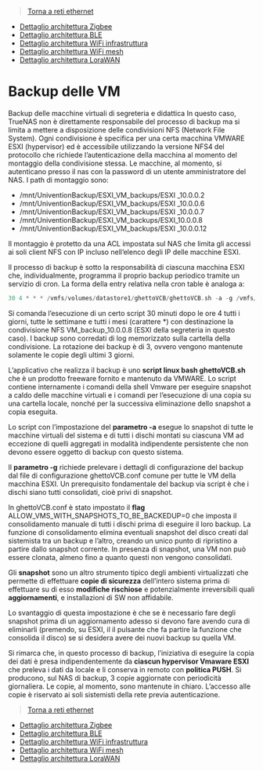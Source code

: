 >[Torna a reti ethernet](backup.md)

- [Dettaglio architettura Zigbee](archzigbee.md)
- [Dettaglio architettura BLE](archble.md)
- [Dettaglio architettura WiFi infrastruttura](archwifi.md)
- [Dettaglio architettura WiFi mesh](archmesh.md) 
- [Dettaglio architettura LoraWAN](lorawanclasses.md) 


# **Backup delle VM**

Backup delle macchine virtuali di segreteria e didattica
In questo caso, TrueNAS non è direttamente responsabile del processo di backup ma si limita a mettere a disposizione delle condivisioni NFS (Network File System). Ogni condivisione è specifica per una certa macchina VMWARE ESXI (hypervisor) ed è accessibile utilizzando la versione NFS4 del protocollo che richiede l’autenticazione della macchina al momento del montaggio della condivisione stessa. Le macchine, al momento, si autenticano presso il nas con la password di un utente amministratore del NAS. 
I path di montaggio sono:
- /mnt/UniventionBackup/ESXI_VM_backups/ESXI _10.0.0.2
- /mnt/UniventionBackup/ESXI_VM_backups/ESXI _10.0.0.6
- /mnt/UniventionBackup/ESXI_VM_backups/ESXI _10.0.0.7
- /mnt/UniventionBackup/ESXI_VM_backups/ESXI_10.0.0.8
- /mnt/UniventionBackup/ESXI_VM_backups/ESXI _10.0.0.12

Il montaggio è protetto da una ACL impostata sul NAS che limita gli accessi ai soli client NFS con IP incluso nell’elenco degli IP delle macchine ESXI. 

Il processo di backup è sotto la responsabilità di ciascuna macchina ESXI che, individualmente, programma il proprio backup periodico tramite un servizio di cron. La forma della entry relativa nella cron table è analoga a:
``` C++
30 4 * * * /vmfs/volumes/datastore1/ghettoVCB/ghettoVCB.sh -a -g /vmfs/volumes/datastore1/ghettoVCB/ghettoVCB.conf > /vmfs/volumes/VM_backup_10.0.0.8/ghettoVCB-\$(date +\\%s).log"
```

Si comanda l’esecuzione di un certo script  30 minuti dopo le ore 4 tutti i giorni, tutte le settimane e tutti i mesi (carattere *) con destinazione la condivisione NFS VM_backup_10.0.0.8 (ESXI della segreteria in questo caso). I backup sono corredati di log memorizzato sulla cartella della condivisione. La rotazione dei backup è di 3, ovvero vengono mantenute solamente le copie degli ultimi 3 giorni. 

L’applicativo che realizza il backup è uno **script linux bash ghettoVCB.sh** che è un prodotto freeware fornito e mantenuto da VMWARE. Lo script contiene internamente i comandi della shell Vmware per eseguire snapshot a caldo delle macchine virtuali e i comandi per l’esecuzione di una copia su una cartella locale, nonché per la successiva eliminazione dello snapshot a copia eseguita. 

Lo script con l’impostazione del **parametro -a** esegue lo snapshot di tutte le macchine virtuali del sistema e di tutti i dischi montati su ciascuna VM ad eccezione di quelli aggregati in modalità indipendente persistente che non devono essere oggetto di backup con questo sistema. 

Il **parametro -g** richiede prelevare i dettagli di configurazione del backup dal file di configurazione ghettoVCB.conf comune per tutte le VM della macchina ESXI. Un prerequisito fondamentale del backup via script è che i dischi siano tutti consolidati, cioè privi di snapshot.

In  ghettoVCB.conf  è stato impostato il **flag** ALLOW_VMS_WITH_SNAPSHOTS_TO_BE_BACKEDUP=0 che imposta il consolidamento manuale di tutti i dischi prima di eseguire il loro backup. La funzione di consolidamento elimina eventuali snapshot del disco creati dal sistemista tra un backup e l’altro, creando un unico punto di ripristino a partire dallo snapshot corrente. In presenza di snapshot, una VM non può essere clonata, almeno fino a quanto questi non vengono consolidati.

Gli **snapshot** sono un altro strumento tipico degli ambienti virtualizzati che permette di effettuare **copie di sicurezza** dell’intero sistema prima di effettuare su di esso **modifiche rischiose** e potenzialmente irreversibili quali **aggiornamenti**, e installazioni di SW non affidabile.

Lo svantaggio di questa impostazione è che se è necessario fare degli snapshot prima di un aggiornamento  adesso si devono fare avendo cura di eliminarli (premendo, su ESXI, il il pulsante che fa partire la funzione che consolida il disco) se si desidera avere dei nuovi backup su quella VM.

Si rimarca che, in questo processo di backup, l’iniziativa di eseguire la copia dei dati è presa indipendentemente da **ciascun hypervisor Vmaware ESXI** che preleva i dati da locale e li conserva in remoto con **politica PUSH**. Si producono, sul NAS di backup, 3 copie aggiornate con periodicità giornaliera. Le copie, al momento, sono mantenute in chiaro. L’accesso alle copie è riservato ai soli sistemisti della rete previa autenticazione.




>[Torna a reti ethernet](backup.md)

- [Dettaglio architettura Zigbee](archzigbee.md)
- [Dettaglio architettura BLE](archble.md)
- [Dettaglio architettura WiFi infrastruttura](archwifi.md)
- [Dettaglio architettura WiFi mesh](archmesh.md) 
- [Dettaglio architettura LoraWAN](lorawanclasses.md) 

